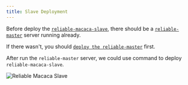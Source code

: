 ```yaml
---
title: Slave Deployment
---
```


Before deploy the [`reliable-macaca-slave`][slave], there should be a [`reliable-master`][master] server running already.

If there wasn't, you should [`deploy the reliable-master`][deploy] first.

After run the `reliable-master` server, we could use command to deploy `reliable-macaca-slave`.

![Reliable Macaca Slave](https://os.alipayobjects.com/rmsportal/JRidRgCDdbweaEH.png)


[master]: https://github.com/reliablejs/reliable-master
[deploy]: /macaca/master-deployment.html
[slave]: https://github.com/reliablejs/reliable-macaca-slave

